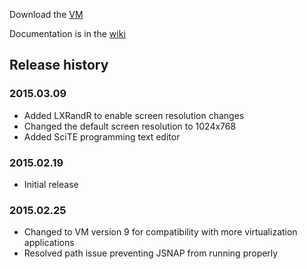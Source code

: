 Download the [VM](http://goo.gl/hDcHLB)

Documentation is in the [wiki](https://github.com/ntwrkguru/junos-automation-vm/wiki)

## Release history

### 2015.03.09

* Added LXRandR to enable screen resolution changes
* Changed the default screen resolution to 1024x768
* Added SciTE programming text editor

### 2015.02.19

* Initial release

### 2015.02.25

* Changed to VM version 9 for compatibility with more virtualization applications
* Resolved path issue preventing JSNAP from running properly
